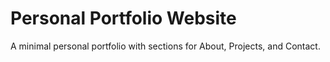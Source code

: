 # Personal Portfolio Website
A minimal personal portfolio with sections for About, Projects, and Contact.
